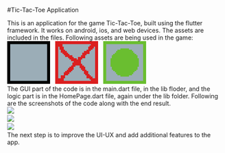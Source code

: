 #Tic-Tac-Toe Application


This is an application for the game Tic-Tac-Toe, built using the flutter framework.
It works on android, ios, and web devices. 
The assets are included in the files.
Following assets are being used in the game:
<br>
<img src="assets\images\initial.png">
&nbsp;
<img src="assets\images\cross.png">
&nbsp;
<img src="assets\images\circle.png">
<br>
The GUI part of the code is in the main.dart file, in the lib floder, and the logic part is in the HomePage.dart file, again under the lib folder.
Following are the screenshots of the code along with the end result.
<br>
<img src="assets\images\main_sc.jpg">
<br>
<img src="assets\images\homepage_sc.jpg">
<br>
<img src="assets\images\app_sc.png">
<br>
The next step is to improve the UI-UX and add additional features to the app.
